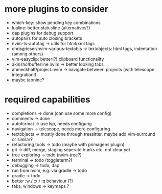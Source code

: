 # more plugins to consider

- which-key: show pending key combinations
- lualine: better statusline (alternatives?)
- dap plugins for debug support
- autopairs for auto closing brackets
- nvim-ts-autotag -> utils for html/xml tags
- chrisgrieser/nvim-various-textobjs -> textobjects: html tags, indentation (among others)
- vim-easyclip: better(?) clipboard functionality
- akinsho/bufferline.nvim -> better looking tabs
- ahmedkhalf/project.nvim -> navigate between projects (with telescope integration!)
- maybe tabnine?


# required capabilities
- completions -> done (can use some more config)
- comments -> done
- autoformat -> use lsp, needs configurig
- navigation -> telescope, needs more configuring
- textobjects -> mostly done through treesitter, maybe add vim-surround or similar?
- refactoring tools -> todo (maybe with primagens plugin)
- git -> diff, merge, staging seperate hunks etc. not clear yet
- tree exploring -> todo (nvim-tree?)
- terminal -> todo (toggleterm?)
- debugging -> todo, dap
- run from nvim, e.g. via gradle -> todo
- gradle -> todo
- better :w / :x / :q behaviour (?)
- tabs, windows -> keymaps ?


